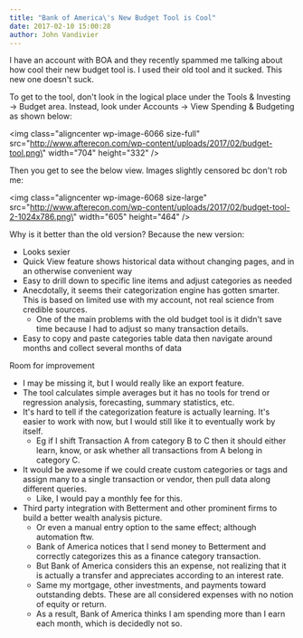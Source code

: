```yaml
---
title: "Bank of America\'s New Budget Tool is Cool"
date: 2017-02-10 15:00:28
author: John Vandivier
---
```




I have an account with BOA and they recently spammed me talking about how cool their new budget tool is. I used their old tool and it sucked. This new one doesn't suck.

To get to the tool, don't look in the logical place under the Tools &amp; Investing -&gt; Budget area. Instead, look under Accounts -&gt; View Spending &amp; Budgeting as shown below:

<img class=\"aligncenter wp-image-6066 size-full\" src=\"http://www.afterecon.com/wp-content/uploads/2017/02/budget-tool.png\" width=\"704\" height=\"332\" />

Then you get to see the below view. Images slightly censored bc don't rob me:

<img class=\"aligncenter wp-image-6068 size-large\" src=\"http://www.afterecon.com/wp-content/uploads/2017/02/budget-tool-2-1024x786.png\" width=\"605\" height=\"464\" />

Why is it better than the old version? Because the new version:
<ul>
 	<li>Looks sexier</li>
 	<li>Quick View feature shows historical data without changing pages, and in an otherwise convenient way</li>
 	<li>Easy to drill down to specific line items and adjust categories as needed</li>
 	<li>Anecdotally, it seems their categorization engine has gotten smarter. This is based on limited use with my account, not real science from credible sources.
<ul>
 	<li>One of the main problems with the old budget tool is it didn't save time because I had to adjust so many transaction details.</li>
</ul>
</li>
 	<li>Easy to copy and paste categories table data then navigate around months and collect several months of data</li>
</ul>
Room for improvement
<ul>
 	<li>I may be missing it, but I would really like an export feature.</li>
 	<li>The tool calculates simple averages but it has no tools for trend or regression analysis, forecasting, summary statistics, etc.</li>
 	<li>It's hard to tell if the categorization feature is actually learning. It's easier to work with now, but I would still like it to eventually work by itself.
<ul>
 	<li>Eg if I shift Transaction A from category B to C then it should either learn, know, or ask whether all transactions from A belong in category C.</li>
</ul>
</li>
 	<li>It would be awesome if we could create custom categories or tags and assign many to a single transaction or vendor, then pull data along different queries.
<ul>
 	<li>Like, I would pay a monthly fee for this.</li>
</ul>
</li>
 	<li>Third party integration with Betterment and other prominent firms to build a better wealth analysis picture.
<ul>
 	<li>Or even a manual entry option to the same effect; although automation ftw.</li>
 	<li>Bank of America notices that I send money to Betterment and correctly categorizes this as a finance category transaction.</li>
 	<li>But Bank of America considers this an expense, not realizing that it is actually a transfer and appreciates according to an interest rate.</li>
 	<li>Same my mortgage, other investments, and payments toward outstanding debts. These are all considered expenses with no notion of equity or return.</li>
 	<li>As a result, Bank of America thinks I am spending more than I earn each month, which is decidedly not so.</li>
</ul>
</li>
</ul>